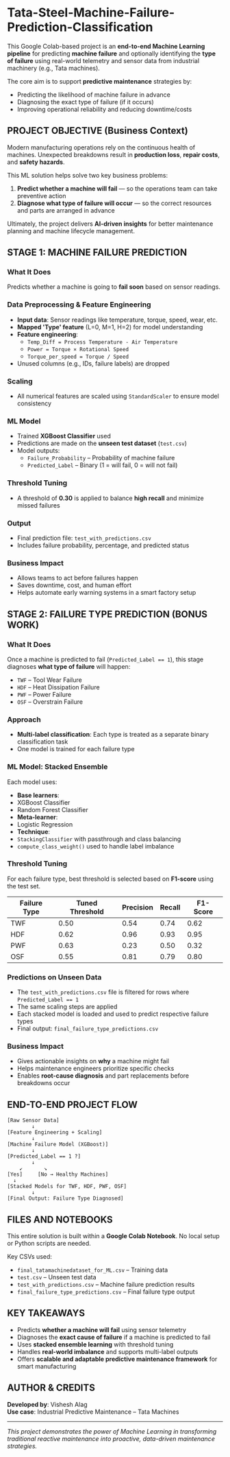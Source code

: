 # Tata-Steel-Machine-Failure-Prediction-Classification

This Google Colab-based project is an **end-to-end Machine Learning pipeline** for predicting **machine failure** and optionally identifying the **type of failure** using real-world telemetry and sensor data from industrial machinery (e.g., Tata machines).

The core aim is to support **predictive maintenance** strategies by:
- Predicting the likelihood of machine failure in advance
- Diagnosing the exact type of failure (if it occurs)
- Improving operational reliability and reducing downtime/costs

##  PROJECT OBJECTIVE (Business Context)

Modern manufacturing operations rely on the continuous health of machines. Unexpected breakdowns result in **production loss**, **repair costs**, and **safety hazards**.

This ML solution helps solve two key business problems:

1.  **Predict whether a machine will fail** — so the operations team can take preventive action
2.  **Diagnose what type of failure will occur** — so the correct resources and parts are arranged in advance

Ultimately, the project delivers **AI-driven insights** for better maintenance planning and machine lifecycle management.

##  STAGE 1: MACHINE FAILURE PREDICTION

###  What It Does

Predicts whether a machine is going to **fail soon** based on sensor readings.

###  Data Preprocessing & Feature Engineering
- **Input data**: Sensor readings like temperature, torque, speed, wear, etc.
- **Mapped 'Type' feature** (L=0, M=1, H=2) for model understanding
- **Feature engineering**:
  - `Temp_Diff = Process Temperature - Air Temperature`
  - `Power = Torque × Rotational Speed`
  - `Torque_per_speed = Torque / Speed`
- Unused columns (e.g., IDs, failure labels) are dropped

###  Scaling
- All numerical features are scaled using `StandardScaler` to ensure model consistency

###  ML Model
- Trained **XGBoost Classifier** used
- Predictions are made on the **unseen test dataset** (`test.csv`)
- Model outputs:
  - `Failure_Probability` – Probability of machine failure
  - `Predicted_Label` – Binary (1 = will fail, 0 = will not fail)

###  Threshold Tuning
- A threshold of **0.30** is applied to balance **high recall** and minimize missed failures

###  Output
- Final prediction file: `test_with_predictions.csv`
- Includes failure probability, percentage, and predicted status

###  Business Impact
- Allows teams to act before failures happen
- Saves downtime, cost, and human effort
- Helps automate early warning systems in a smart factory setup

##  STAGE 2: FAILURE TYPE PREDICTION (BONUS WORK)

###  What It Does

Once a machine is predicted to fail (`Predicted_Label == 1`), this stage diagnoses **what type of failure** will happen:
- `TWF` – Tool Wear Failure
- `HDF` – Heat Dissipation Failure
- `PWF` – Power Failure
- `OSF` – Overstrain Failure

###  Approach
- **Multi-label classification**: Each type is treated as a separate binary classification task
- One model is trained for each failure type

###  ML Model: Stacked Ensemble
Each model uses:
-  **Base learners**:  
  - XGBoost Classifier  
  - Random Forest Classifier  
-  **Meta-learner**:  
  - Logistic Regression  
-  **Technique**:  
  - `StackingClassifier` with passthrough and class balancing
  - `compute_class_weight()` used to handle label imbalance

###  Threshold Tuning
For each failure type, best threshold is selected based on **F1-score** using the test set.

| Failure Type | Tuned Threshold | Precision | Recall | F1-Score |
|--------------|------------------|-----------|--------|----------|
| TWF          | 0.50             | 0.54      | 0.74   | 0.62     |
| HDF          | 0.62             | 0.96      | 0.93   | 0.95     |
| PWF          | 0.63             | 0.23      | 0.50   | 0.32     |
| OSF          | 0.55             | 0.81      | 0.79   | 0.80     |

###  Predictions on Unseen Data
- The `test_with_predictions.csv` file is filtered for rows where `Predicted_Label == 1`
- The same scaling steps are applied
- Each stacked model is loaded and used to predict respective failure types
- Final output: `final_failure_type_predictions.csv`

###  Business Impact
- Gives actionable insights on **why** a machine might fail
- Helps maintenance engineers prioritize specific checks
- Enables **root-cause diagnosis** and part replacements before breakdowns occur

##  END-TO-END PROJECT FLOW

```
[Raw Sensor Data]
        ↓
[Feature Engineering + Scaling]
        ↓
[Machine Failure Model (XGBoost)]
        ↓
[Predicted_Label == 1 ?]
        ↓
    ↙       ↘
[Yes]     [No → Healthy Machines]
  ↓
[Stacked Models for TWF, HDF, PWF, OSF]
        ↓
[Final Output: Failure Type Diagnosed]
```

##  FILES AND NOTEBOOKS

This entire solution is built within a **Google Colab Notebook**. No local setup or Python scripts are needed.

Key CSVs used:
- `final_tatamachinedataset_for_ML.csv` – Training data
- `test.csv` – Unseen test data
- `test_with_predictions.csv` – Machine failure prediction results
- `final_failure_type_predictions.csv` – Final failure type output


##  KEY TAKEAWAYS

-  Predicts **whether a machine will fail** using sensor telemetry
-  Diagnoses the **exact cause of failure** if a machine is predicted to fail
-  Uses **stacked ensemble learning** with threshold tuning
-  Handles **real-world imbalance** and supports multi-label outputs
-  Offers **scalable and adaptable predictive maintenance framework** for smart manufacturing

##  AUTHOR & CREDITS

**Developed by**: Vishesh Alag  
**Use case**: Industrial Predictive Maintenance – Tata Machines  


---

*This project demonstrates the power of Machine Learning in transforming traditional reactive maintenance into proactive, data-driven maintenance strategies.*
